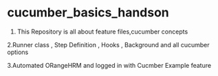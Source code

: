 # cucumber_basics_handson
1. This Repository is all about feature files,cucumber concepts

2.Runner class , Step Definition , Hooks , Background and all cucumber options 

3.Automated ORangeHRM and logged in with Cucmber Example feature

